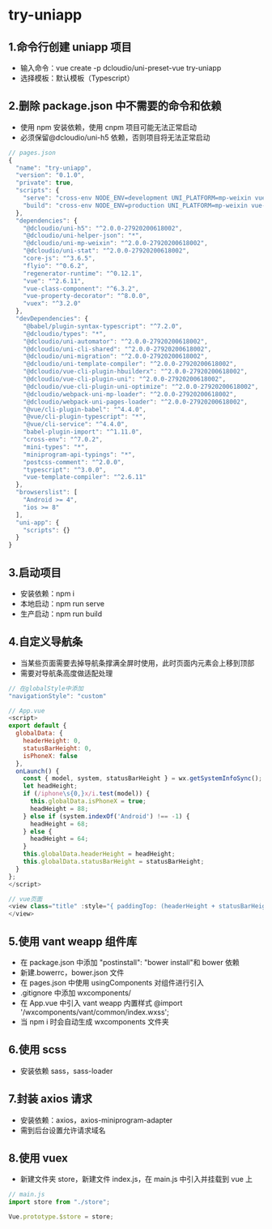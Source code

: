 # try-uniapp

## 1.命令行创建 uniapp 项目

- 输入命令：vue create -p dcloudio/uni-preset-vue try-uniapp
- 选择模板：默认模板（Typescript）

## 2.删除 package.json 中不需要的命令和依赖

- 使用 npm 安装依赖，使用 cnpm 项目可能无法正常启动
- 必须保留@dcloudio/uni-h5 依赖，否则项目将无法正常启动

```js
// pages.json
{
  "name": "try-uniapp",
  "version": "0.1.0",
  "private": true,
  "scripts": {
    "serve": "cross-env NODE_ENV=development UNI_PLATFORM=mp-weixin vue-cli-service uni-build --watch",
    "build": "cross-env NODE_ENV=production UNI_PLATFORM=mp-weixin vue-cli-service uni-build"
  },
  "dependencies": {
    "@dcloudio/uni-h5": "^2.0.0-27920200618002",
    "@dcloudio/uni-helper-json": "*",
    "@dcloudio/uni-mp-weixin": "^2.0.0-27920200618002",
    "@dcloudio/uni-stat": "^2.0.0-27920200618002",
    "core-js": "^3.6.5",
    "flyio": "^0.6.2",
    "regenerator-runtime": "^0.12.1",
    "vue": "^2.6.11",
    "vue-class-component": "^6.3.2",
    "vue-property-decorator": "^8.0.0",
    "vuex": "^3.2.0"
  },
  "devDependencies": {
    "@babel/plugin-syntax-typescript": "^7.2.0",
    "@dcloudio/types": "*",
    "@dcloudio/uni-automator": "^2.0.0-27920200618002",
    "@dcloudio/uni-cli-shared": "^2.0.0-27920200618002",
    "@dcloudio/uni-migration": "^2.0.0-27920200618002",
    "@dcloudio/uni-template-compiler": "^2.0.0-27920200618002",
    "@dcloudio/vue-cli-plugin-hbuilderx": "^2.0.0-27920200618002",
    "@dcloudio/vue-cli-plugin-uni": "^2.0.0-27920200618002",
    "@dcloudio/vue-cli-plugin-uni-optimize": "^2.0.0-27920200618002",
    "@dcloudio/webpack-uni-mp-loader": "^2.0.0-27920200618002",
    "@dcloudio/webpack-uni-pages-loader": "^2.0.0-27920200618002",
    "@vue/cli-plugin-babel": "^4.4.0",
    "@vue/cli-plugin-typescript": "*",
    "@vue/cli-service": "^4.4.0",
    "babel-plugin-import": "^1.11.0",
    "cross-env": "^7.0.2",
    "mini-types": "*",
    "miniprogram-api-typings": "*",
    "postcss-comment": "^2.0.0",
    "typescript": "^3.0.0",
    "vue-template-compiler": "^2.6.11"
  },
  "browserslist": [
    "Android >= 4",
    "ios >= 8"
  ],
  "uni-app": {
    "scripts": {}
  }
}
```

## 3.启动项目

- 安装依赖：npm i
- 本地启动：npm run serve
- 生产启动：npm run build

## 4.自定义导航条

- 当某些页面需要去掉导航条撑满全屏时使用，此时页面内元素会上移到顶部
- 需要对导航条高度做适配处理

```js
// 在globalStyle中添加
"navigationStyle": "custom"

// App.vue
<script>
export default {
  globalData: {
    headerHeight: 0,
    statusBarHeight: 0,
    isPhoneX: false
  },
  onLaunch() {
    const { model, system, statusBarHeight } = wx.getSystemInfoSync();
    let headHeight;
    if (/iphone\s{0,}x/i.test(model)) {
      this.globalData.isPhoneX = true;
      headHeight = 88;
    } else if (system.indexOf('Android') !== -1) {
      headHeight = 68;
    } else {
      headHeight = 64;
    }
    this.globalData.headerHeight = headHeight;
    this.globalData.statusBarHeight = statusBarHeight;
  }
};
</script>

// vue页面
<view class="title" :style="{ paddingTop: (headerHeight + statusBarHeight) / 2 - 12 + 'px' }">
</view>
```

## 5.使用 vant weapp 组件库

- 在 package.json 中添加 "postinstall": "bower install"和 bower 依赖
- 新建.bowerrc，bower.json 文件
- 在 pages.json 中使用 usingComponents 对组件进行引入
- .gitignore 中添加 wxcomponents/
- 在 App.vue 中引入 vant weapp 内置样式 @import '/wxcomponents/vant/common/index.wxss';
- 当 npm i 时会自动生成 wxcomponents 文件夹

## 6.使用 scss

- 安装依赖 sass，sass-loader

## 7.封装 axios 请求

- 安装依赖：axios，axios-miniprogram-adapter
- 需到后台设置允许请求域名

## 8.使用 vuex

- 新建文件夹 store，新建文件 index.js，在 main.js 中引入并挂载到 vue 上

```js
// main.js
import store from "./store";

Vue.prototype.$store = store;
```
